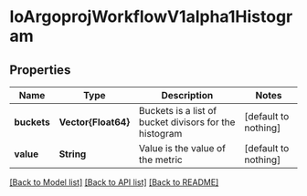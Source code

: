 # IoArgoprojWorkflowV1alpha1Histogram


## Properties
Name | Type | Description | Notes
------------ | ------------- | ------------- | -------------
**buckets** | **Vector{Float64}** | Buckets is a list of bucket divisors for the histogram | [default to nothing]
**value** | **String** | Value is the value of the metric | [default to nothing]


[[Back to Model list]](../README.md#models) [[Back to API list]](../README.md#api-endpoints) [[Back to README]](../README.md)


